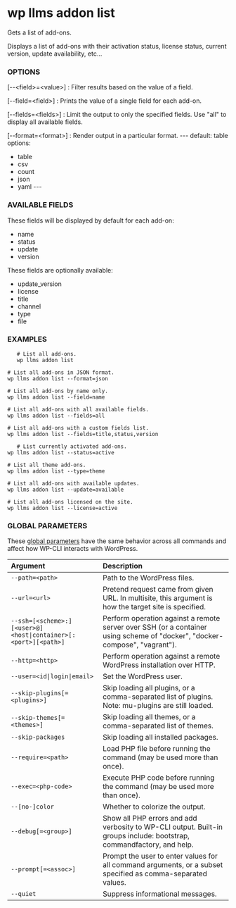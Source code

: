# wp llms addon list

Gets a list of add-ons.

Displays a list of add-ons with their activation status, license status, current version, update availability, etc...

### OPTIONS

[\--&lt;field&gt;=&lt;value&gt;]
: Filter results based on the value of a field.

[\--field=&lt;field&gt;]
: Prints the value of a single field for each add-on.

[\--fields=&lt;fields&gt;]
: Limit the output to only the specified fields. Use "all" to display all available fields.

[\--format=&lt;format&gt;]
: Render output in a particular format.
\---
default: table
options:
  - table
  - csv
  - count
  - json
  - yaml
\---

### AVAILABLE FIELDS

These fields will be displayed by default for each add-on:

* name
* status
* update
* version

These fields are optionally available:

* update_version
* license
* title
* channel
* type
* file

### EXAMPLES

	   # List all add-ons.
	   wp llms addon list

    # List all add-ons in JSON format.
    wp llms addon list --format=json

    # List all add-ons by name only.
    wp llms addon list --field=name

    # List all add-ons with all available fields.
    wp llms addon list --fields=all

    # List all add-ons with a custom fields list.
    wp llms addon list --fields=title,status,version

	   # List currently activated add-ons.
    wp llms addon list --status=active

    # List all theme add-ons.
    wp llms addon list --type=theme

    # List all add-ons with available updates.
    wp llms addon list --update=available

    # List all add-ons licensed on the site.
    wp llms addon list --license=active

### GLOBAL PARAMETERS

These [global parameters](https://make.wordpress.org/cli/handbook/config/) have the same behavior across all commands and affect how WP-CLI interacts with WordPress.

| **Argument**    | **Description**              |
|:----------------|:-----------------------------|
| `--path=<path>` | Path to the WordPress files. |
| `--url=<url>` | Pretend request came from given URL. In multisite, this argument is how the target site is specified. |
| `--ssh=[<scheme>:][<user>@]<host\|container>[:<port>][<path>]` | Perform operation against a remote server over SSH (or a container using scheme of "docker", "docker-compose", "vagrant"). |
| `--http=<http>` | Perform operation against a remote WordPress installation over HTTP. |
| `--user=<id\|login\|email>` | Set the WordPress user. |
| `--skip-plugins[=<plugins>]` | Skip loading all plugins, or a comma-separated list of plugins. Note: mu-plugins are still loaded. |
| `--skip-themes[=<themes>]` | Skip loading all themes, or a comma-separated list of themes. |
| `--skip-packages` | Skip loading all installed packages. |
| `--require=<path>` | Load PHP file before running the command (may be used more than once). |
| `--exec=<php-code>` | Execute PHP code before running the command (may be used more than once). |
| `--[no-]color` | Whether to colorize the output. |
| `--debug[=<group>]` | Show all PHP errors and add verbosity to WP-CLI output. Built-in groups include: bootstrap, commandfactory, and help. |
| `--prompt[=<assoc>]` | Prompt the user to enter values for all command arguments, or a subset specified as comma-separated values. |
| `--quiet` | Suppress informational messages. |
